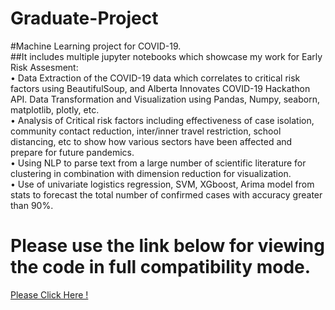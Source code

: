 # Graduate-Project
#Machine Learning project for COVID-19.
</br>
##It includes multiple jupyter notebooks which showcase my work for Early Risk Assesment:
</br>
•	Data Extraction of the COVID-19 data which correlates to critical risk factors using BeautifulSoup, and Alberta Innovates COVID-19 Hackathon API. Data Transformation and Visualization using Pandas, Numpy, seaborn, matplotlib, plotly, etc.
</br>
•	Analysis of Critical risk factors including effectiveness of case isolation, community contact reduction, inter/inner travel restriction, school distancing, etc to show how various sectors have been affected and prepare for future pandemics.
</br>
•	Using NLP to parse text from a large number of scientific literature for clustering in combination with dimension reduction for visualization.</br>
•	Use of univariate logistics regression, SVM, XGboost, Arima model from stats to forecast the total number of confirmed cases with accuracy greater than 90%.</br>
# Please use the link below for viewing the code in full compatibility mode.
[Please Click Here !](https://nbviewer.jupyter.org/)
